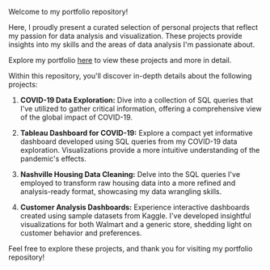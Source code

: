 Welcome to my portfolio repository!

Here, I proudly present a curated selection of personal projects that reflect my passion for data analysis and visualization. These projects provide insights into my skills and the areas of data analysis I'm passionate about.

Explore my portfolio [here](https://aabhi96.github.io/portfolio/) to view these projects and more in detail.

Within this repository, you'll discover in-depth details about the following projects:

1. **COVID-19 Data Exploration:** Dive into a collection of SQL queries that I've utilized to gather critical information, offering a comprehensive view of the global impact of COVID-19.

2. **Tableau Dashboard for COVID-19:** Explore a compact yet informative dashboard developed using SQL queries from my COVID-19 data exploration. Visualizations provide a more intuitive understanding of the pandemic's effects.

3. **Nashville Housing Data Cleaning:** Delve into the SQL queries I've employed to transform raw housing data into a more refined and analysis-ready format, showcasing my data wrangling skills.

4. **Customer Analysis Dashboards:** Experience interactive dashboards created using sample datasets from Kaggle. I've developed insightful visualizations for both Walmart and a generic store, shedding light on customer behavior and preferences.

Feel free to explore these projects, and thank you for visiting my portfolio repository!
